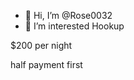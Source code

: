 - 👋 Hi, I’m @Rose0032
- 👀 I’m interested  Hookup

<!---
Rose0032/Rose0032 is a ✨ special ✨ repository because its `README.md` (this file) appears on your GitHub profile.
You can click the Preview link to take a look at your changes.
--->$200 per night
half payment first
